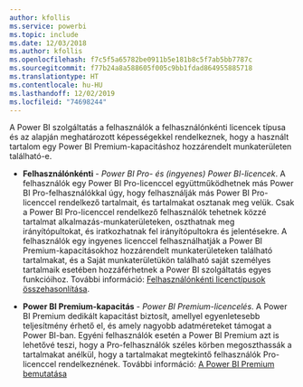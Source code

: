 ```yaml
---
author: kfollis
ms.service: powerbi
ms.topic: include
ms.date: 12/03/2018
ms.author: kfollis
ms.openlocfilehash: f7c5f5a65782be0911b5e181b8c5f7ab5bb7787c
ms.sourcegitcommit: f77b24a8a588605f005c9bb1fdad864955885718
ms.translationtype: HT
ms.contentlocale: hu-HU
ms.lasthandoff: 12/02/2019
ms.locfileid: "74698244"
---
```

A Power BI szolgáltatás a felhasználók a felhasználónkénti licencek típusa és az alapján meghatározott képességekkel rendelkeznek, hogy a használt tartalom egy Power BI Premium-kapacitáshoz hozzárendelt munkaterületen található-e.


* **Felhasználónkénti** - *Power BI Pro- és (ingyenes) Power BI-licencek*. A felhasználók egy Power BI Pro-licenccel együttműködhetnek más Power BI Pro-felhasználókkal úgy, hogy felhasználják más Power BI Pro-licenccel rendelkező tartalmait, és tartalmakat osztanak meg velük. Csak a Power BI Pro-licenccel rendelkező felhasználók tehetnek közzé tartalmat alkalmazás-munkaterületeken, oszthatnak meg irányítópultokat, és iratkozhatnak fel irányítópultokra és jelentésekre. A felhasználók egy ingyenes licenccel felhasználhatják a Power BI Premium-kapacitásokhoz hozzárendelt munkaterületeken található tartalmakat, és a Saját munkaterületükön található saját személyes tartalmaik esetében hozzáférhetnek a Power BI szolgáltatás egyes funkcióihoz. További információ: [Felhasználónkénti licenctípusok összehasonlítása](../service-features-license-type.md#per-user-license-type-comparison).


* **Power BI Premium-kapacitás** - *Power BI Premium-licencelés*. A Power BI Premium dedikált kapacitást biztosít, amellyel egyenletesebb teljesítmény érhető el, és amely nagyobb adatméreteket támogat a Power BI-ban. Egyéni felhasználók esetén a Power BI Premium azt is lehetővé teszi, hogy a Pro-felhasználók széles körben megoszthassák a tartalmakat anélkül, hogy a tartalmakat megtekintő felhasználók Pro-licenccel rendelkeznének. További információ: [A Power BI Premium bemutatása](../service-premium-what-is.md)
